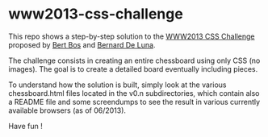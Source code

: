 www2013-css-challenge
=====================

This repo shows a step-by-step solution to the [WWW2013 CSS Challenge][] proposed
by [Bert Bos][] and [Bernard De Luna][].

The challenge consists in creating an entire chessboard using only CSS (no images).
The goal is to create a detailed board eventually including pieces.

To understand how the solution is built, simply look at the various chessboard.html files
located in the v0.n subdirectories, which contain also a README file and some
screendumps to see the result in various currently available browsers (as of 06/2013).

Have fun !

[WWW2013 CSS Challenge]: http://www2013.org/openwebchallenges/
[Bert Bos]: http://www.w3.org/People/Bos/
[Bernard De Luna]: http://bernarddeluna.com/

